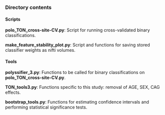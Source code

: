 ### Directory contents

#### Scripts
**polo_TON_cross-site-CV.py**: Script for running cross-validated binary classifications.

**make_feature_stability_plot.py**: Script and functions for saving stored classifier weights as nifti volumes.

#### Tools
**polyssifier_3.py**: Functions to be called for binary classifications on **polo_TON_cross-site-CV.py**.

**TON_tools3.py**: Functions specific to this study: removal of AGE, SEX, CAG effects.

**bootstrap_tools.py**: Functions for estimating confidence intervals and performing statistical significance tests. 


